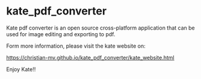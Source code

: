 # kate_pdf_converter
Kate pdf converter is an open source cross-platform application that can be used for image editing and exporting to pdf.

Form more information, please visit the kate website on:

https://christian-mv.github.io/kate_pdf_converter/kate_website.html

Enjoy Kate!!
